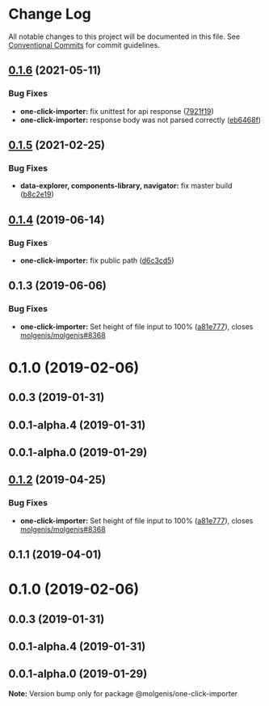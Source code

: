 # Change Log

All notable changes to this project will be documented in this file.
See [Conventional Commits](https://conventionalcommits.org) for commit guidelines.

## [0.1.6](https://github.com/molgenis/molgenis-frontend/compare/@molgenis-ui/one-click-importer@0.1.5...@molgenis-ui/one-click-importer@0.1.6) (2021-05-11)


### Bug Fixes

* **one-click-importer:** fix unittest for api response ([7921f19](https://github.com/molgenis/molgenis-frontend/commit/7921f1912846ac1b98e70c16a471b4567f9256a6))
* **one-click-importer:** response body was not parsed correctly ([eb6468f](https://github.com/molgenis/molgenis-frontend/commit/eb6468ffe88210304e8c29bc1793f65118109d20))





## [0.1.5](https://github.com/molgenis/molgenis-frontend/compare/@molgenis-ui/one-click-importer@0.1.4...@molgenis-ui/one-click-importer@0.1.5) (2021-02-25)


### Bug Fixes

* **data-explorer, components-library, navigator:** fix master build ([b8c2e19](https://github.com/molgenis/molgenis-frontend/commit/b8c2e19ff04b1b859a4e41de28d7e852770ec883))





## [0.1.4](https://github.com/molgenis/molgenis-frontend/compare/@molgenis-ui/one-click-importer@0.1.3...@molgenis-ui/one-click-importer@0.1.4) (2019-06-14)


### Bug Fixes

* **one-click-importer:** fix public path ([d6c3cd5](https://github.com/molgenis/molgenis-frontend/commit/d6c3cd5))





## 0.1.3 (2019-06-06)


### Bug Fixes

* **one-click-importer:** Set height of file input to 100% ([a81e777](https://github.com/molgenis/molgenis-frontend/commit/a81e777)), closes [molgenis/molgenis#8368](https://github.com/molgenis/molgenis/issues/8368)



# 0.1.0 (2019-02-06)



## 0.0.3 (2019-01-31)



## 0.0.1-alpha.4 (2019-01-31)



## 0.0.1-alpha.0 (2019-01-29)





## [0.1.2](https://github.com/molgenis/molgenis-frontend/compare/@molgenis/one-click-importer@0.1.1...@molgenis/one-click-importer@0.1.2) (2019-04-25)


### Bug Fixes

* **one-click-importer:** Set height of file input to 100% ([a81e777](https://github.com/molgenis/molgenis-frontend/commit/a81e777)), closes [molgenis/molgenis#8368](https://github.com/molgenis/molgenis/issues/8368)





## 0.1.1 (2019-04-01)



# 0.1.0 (2019-02-06)



## 0.0.3 (2019-01-31)



## 0.0.1-alpha.4 (2019-01-31)



## 0.0.1-alpha.0 (2019-01-29)

**Note:** Version bump only for package @molgenis/one-click-importer
